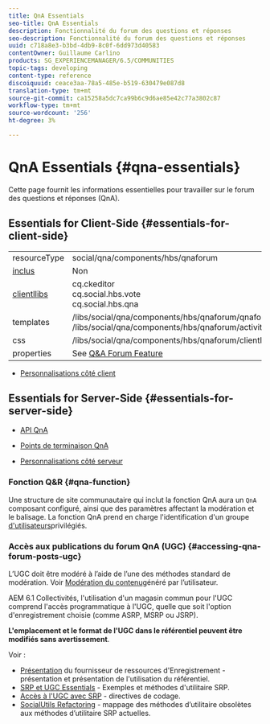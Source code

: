 ```yaml
---
title: QnA Essentials
seo-title: QnA Essentials
description: Fonctionnalité du forum des questions et réponses
seo-description: Fonctionnalité du forum des questions et réponses
uuid: c718a8e3-b3bd-4db9-8c0f-6dd973d40583
contentOwner: Guillaume Carlino
products: SG_EXPERIENCEMANAGER/6.5/COMMUNITIES
topic-tags: developing
content-type: reference
discoiquuid: ceace3aa-78a5-485e-b519-630479e087d8
translation-type: tm+mt
source-git-commit: ca15258a5dc7ca99b6c9d6ae85e42c77a3802c87
workflow-type: tm+mt
source-wordcount: '256'
ht-degree: 3%

---
```



# QnA Essentials {#qna-essentials}

Cette page fournit les informations essentielles pour travailler sur le forum des questions et réponses (QnA).

## Essentials for Client-Side {#essentials-for-client-side}

<table>
 <tbody>
  <tr>
   <td> resourceType</td>
   <td>social/qna/components/hbs/qnaforum</td>
  </tr>
  <tr>
   <td> <a href="scf.md#add-or-include-a-communities-component">inclus</a></td>
   <td>Non</td>
  </tr>
  <tr>
   <td> <a href="clientlibs.md">clientllibs</a></td>
   <td>cq.ckeditor<br /> cq.social.hbs.vote<br /> cq.social.hbs.qna</td>
  </tr>
  <tr>
   <td> templates</td>
   <td> /libs/social/qna/components/hbs/qnaforum/qnaforum.hbs<br /> /libs/social/qna/components/hbs/qnaforum/activity-title.hbs</td>
  </tr>
  <tr>
   <td> css</td>
   <td> /libs/social/qna/components/hbs/qnaforum/clientlibs/qnaforum.css</td>
  </tr>
  <tr>
   <td> properties</td>
   <td>See <a href="working-with-qna.md">Q&amp;A Forum Feature</a></td>
  </tr>
 </tbody>
</table>

* [Personnalisations côté client](client-customize.md)

## Essentials for Server-Side {#essentials-for-server-side}

* [API QnA](https://helpx.adobe.com/experience-manager/6-5/sites/developing/using/reference-materials/javadoc/com/adobe/cq/social/qna/client/api/package-summary.html)

* [Points de terminaison QnA](https://helpx.adobe.com/experience-manager/6-5/sites/developing/using/reference-materials/javadoc/com/adobe/cq/social/qna/client/endpoints/package-summary.html)

* [Personnalisations côté serveur](server-customize.md)

### Fonction Q&amp;R {#qna-function}

Une structure de site communautaire qui inclut la fonction [](functions.md#qna-function) QnA aura un `QnA` composant configuré, ainsi que des paramètres affectant la modération et le balisage. La fonction QnA prend en charge l&#39;identification d&#39;un groupe [d&#39;utilisateurs](users.md#privileged-members-group)privilégiés.

### Accès aux publications du forum QnA (UGC) {#accessing-qna-forum-posts-ugc}

L’UGC doit être modéré à l’aide de l’une des méthodes standard de modération.
Voir [Modération du contenu](moderate-ugc.md)généré par l’utilisateur.

AEM 6.1 Collectivités, l&#39;utilisation d&#39;un magasin [](working-with-srp.md) commun pour l&#39;UGC comprend l&#39;accès programmatique à l&#39;UGC, quelle que soit l&#39;option d&#39;enregistrement choisie (comme ASRP, MSRP ou JSRP).

**L&#39;emplacement et le format de l&#39;UGC dans le référentiel peuvent être modifiés sans avertissement**.

Voir :

* [Présentation](srp.md) du fournisseur de ressources d&#39;Enregistrement - présentation et présentation de l&#39;utilisation du référentiel.
* [SRP et UGC Essentials](srp-and-ugc.md) - Exemples et méthodes d&#39;utilitaire SRP.
* [Accès à l&#39;UGC avec SRP](accessing-ugc-with-srp.md) - directives de codage.
* [SocialUtils Refactoring](socialutils.md) - mappage des méthodes d’utilitaire obsolètes aux méthodes d’utilitaire SRP actuelles.

